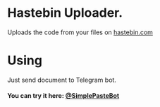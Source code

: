 # Hastebin Uploader.

Uploads the code from your files on [hastebin.com](https://hastebin.com/about.md)

# Using
Just send document to Telegram bot.

#### You can try it here: [@SimplePasteBot](https://t.me/SimplePasteBot)
